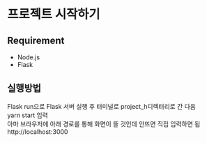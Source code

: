 # 프로젝트 시작하기
## Requirement
* Node.js  
* Flask

## 실행방법
Flask run으로 Flask 서버 실행 후
터미널로 project_h디렉터리로 간 다음  
yarn start 입력  
아마 브라우저에 아래 경로를 통해 화면이 뜰 것인데 안뜨면 직접 입력하면 됨  
http://localhost:3000
